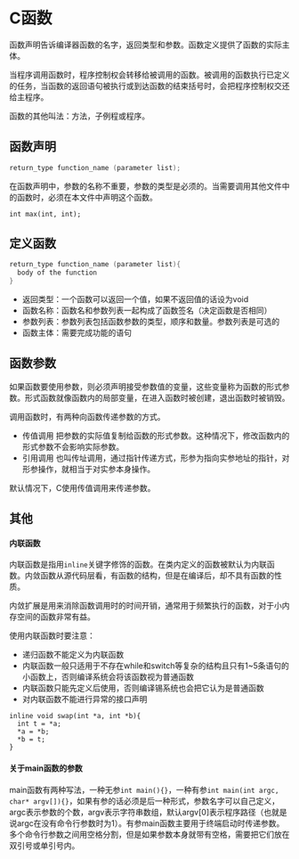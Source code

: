# C函数

函数声明告诉编译器函数的名字，返回类型和参数。函数定义提供了函数的实际主体。

当程序调用函数时，程序控制权会转移给被调用的函数。被调用的函数执行已定义的任务，当函数的返回语句被执行或到达函数的结束括号时，会把程序控制权交还给主程序。

函数的其他叫法：方法，子例程或程序。

## 函数声明

```c
return_type function_name (parameter list);
```

在函数声明中，参数的名称不重要，参数的类型是必须的。当需要调用其他文件中的函数时，必须在本文件中声明这个函数。

```
int max(int, int);
```

## 定义函数

```c
return_type function_name (parameter list){
  body of the function
}
```

* 返回类型：一个函数可以返回一个值，如果不返回值的话设为void
* 函数名称：函数名和参数列表一起构成了函数签名（决定函数是否相同）
* 参数列表：参数列表包括函数参数的类型，顺序和数量。参数列表是可选的
* 函数主体：需要完成功能的语句

## 函数参数

如果函数要使用参数，则必须声明接受参数值的变量，这些变量称为函数的形式参数。形式函数就像函数内的局部变量，在进入函数时被创建，退出函数时被销毁。

调用函数时，有两种向函数传递参数的方式。
  - 传值调用 把参数的实际值复制给函数的形式参数。这种情况下，修改函数内的形式参数不会影响实际参数。
  - 引用调用 也叫传址调用，通过指针传递方式，形参为指向实参地址的指针，对形参操作，就相当于对实参本身操作。

默认情况下，C使用传值调用来传递参数。

## 其他

#### 内联函数

内联函数是指用`inline`关键字修饰的函数。在类内定义的函数被默认为内联函数。内敛函数从源代码层看，有函数的结构，但是在编译后，却不具有函数的性质。

内敛扩展是用来消除函数调用时的时间开销，通常用于频繁执行的函数，对于小内存空间的函数非常有益。

使用内联函数时要注意：
  - 递归函数不能定义为内联函数
  - 内联函数一般只适用于不存在while和switch等复杂的结构且只有1~5条语句的小函数上，否则编译系统会将该函数视为普通函数
  - 内联函数只能先定义后使用，否则编译锡系统也会把它认为是普通函数
  - 对内联函数不能进行异常的接口声明

  ```
  inline void swap(int *a, int *b){
    int t = *a;
    *a = *b;
    *b = t;
  }
  ```

#### 关于main函数的参数

main函数有两种写法，一种无参`int main(){}`，一种有参`int main(int argc, char* argv[]){}`，如果有参的话必须是后一种形式，参数名字可以自己定义，argc表示参数的个数，argv表示字符串数组，默认argv[0]表示程序路径（也就是说argc在没有命令行参数时为1）。有参main函数主要用于终端启动时传递参数。多个命令行参数之间用空格分割，但是如果参数本身就带有空格，需要把它们放在双引号或单引号内。

